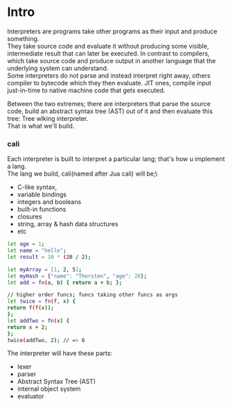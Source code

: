 # Intro
Interpreters are programs take other programs as their input and
produce something.\
They take source code and evaluate it without producing some visible,
intermediate result that can
later be executed. In contrast to compilers, which take source code
and produce output
in another language that the underlying system can understand.\
Some interpreters do not parse and instead interpret right away,
others compiler to bytecode which they then evaluate. JIT ones,
compile input just-in-time to native machine code that gets executed.

Between the two extremes; there are interpreters that parse the source code,
build an abstract syntax tree (AST) out of it and then evaluate this
tree: Tree wlking interpreter.\
That is what we'll build.

### cali
Each interpreter is built to interpret a particular lang; that's how u
implement a lang.\
The lang we build, cali(named after Jua cali) will be;\
- C-like syntax,
- variable bindings
- integers and booleans
- built-in functions
- closures
- string, array & hash data structures
- etc
```bash
let age = 1;
let name = "hello";
let result = 10 * (20 / 2);

let myArray = [1, 2, 5];
let myHash = {"name": "Thorsten", "age": 28};
let add = fn(a, b) { return a + b; };

// higher order funcs; funcs taking other funcs as args
let twice = fn(f, x) {
return f(f(x));
};
let addTwo = fn(x) {
return x + 2;
};
twice(addTwo, 2); // => 6
```

The interpreter will have these parts:
- lexer
- parser
- Abstract Syntax Tree (AST)
- internal object system
- evaluator